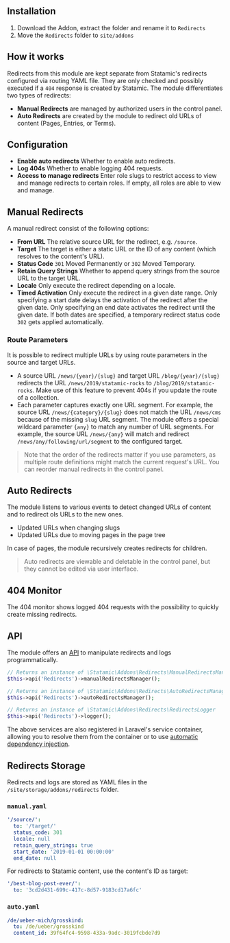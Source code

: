 ## Installation

1. Download the Addon, extract the folder and rename it to `Redirects`
2. Move the `Redirects` folder to `site/addons`

## How it works

Redirects from this module are kept separate from Statamic's redirects configured via routing YAML file.
They are only checked and possibly executed if a `404` response is created by Statamic.
The module differentiates two types of redirects:

* **Manual Redirects** are managed by authorized users in the control panel.
* **Auto Redirects** are created by the module to redirect old URLs of content (Pages, Entries, or Terms).

## Configuration

* **Enable auto redirects** Whether to enable auto redirects.
* **Log 404s** Whether to enable logging 404 requests.
* **Access to manage redirects** Enter role slugs to restrict access to view and manage redirects to certain roles.
If empty, all roles are able to view and manage.

## Manual Redirects

A manual redirect consist of the following options:

* **From URL** The relative source URL for the redirect, e.g. `/source`.
* **Target** The target is either a static URL or the ID of any content (which resolves to the content's URL).
* **Status Code** `301` Moved Permanently or `302` Moved Temporary.
* **Retain Query Strings** Whether to append query strings from the source URL to the target URL.
* **Locale** Only execute the redirect depending on a locale.
* **Timed Activation** Only execute the redirect in a given date range.
Only specifying a start date delays the activation of the redirect after the given date.
Only specifying an end date activates the redirect until the given date.
If both dates are specified, a temporary redirect status code `302` gets applied automatically.

### Route Parameters

It is possible to redirect multiple URLs by using route parameters in the source and target URLs.

* A source URL `/news/{year}/{slug}` and target URL `/blog/{year}/{slug}` redirects the URL `/news/2019/statamic-rocks`
to `/blog/2019/statamic-rocks`. Make use of this feature to prevent 404s if you update the route of a collection.
* Each parameter captures exactly one URL segment. For example, the source URL `/news/{category}/{slug}`
does not match the URL `/news/cms` because of the missing `slug` URL segment. The module
offers a special wildcard parameter `{any}` to match any number of URL segments. For example, the source URL
`/news/{any}` will match and redirect `/news/any/following/url/segment` to the configured target.

> Note that the order of the redirects matter if you use parameters, as multiple route definitions might match
the current request's URL. You can reorder manual redirects in the control panel. 

## Auto Redirects

The module listens to various events to detect changed URLs of content and to redirect ols URLs to the new ones.

* Updated URLs when changing slugs
* Updated URLs due to moving pages in the page tree

In case of pages, the module recursively creates redirects for children.

> Auto redirects are viewable and deletable in the control panel, but they cannot be edited via user interface.

## 404 Monitor

The 404 monitor shows logged 404 requests with the possibility to quickly create missing redirects.

## API

The module offers an [API](https://docs.statamic.com/addons/classes/api) to manipulate redirects and logs programmatically.

```php
// Returns an instance of \Statamic\Addons\Redirects\ManualRedirectsManager
$this->api('Redirects')->manualRedirectsManager();

// Returns an instance of \Statamic\Addons\Redirects\AutoRedirectsManager
$this->api('Redirects')->autoRedirectsManager();

// Returns an instance of \Statamic\Addons\Redirects\RedirectsLogger
$this->api('Redirects')->logger();
```

The above services are also registered in Laravel's service container, allowing you to resolve them from the container
or to use [automatic dependency injection](https://laravel.com/docs/5.8/container#automatic-injection).

## Redirects Storage

Redirects and logs are stored as YAML files in the `/site/storage/addons/redirects` folder.

### `manual.yaml`

```yaml
'/source/':
  to: '/target/'
  status_code: 301
  locale: null
  retain_query_strings: true
  start_date: '2019-01-01 00:00:00'
  end_date: null
```

For redirects to Statamic content, use the content's ID as target:

```yaml
'/best-blog-post-ever/':
  to: '3cd2d431-699c-417c-8d57-9183cd17a6fc'
```

### `auto.yaml`

```yaml
/de/ueber-mich/grosskind:
  to: /de/ueber/grosskind
  content_id: 39f64fc4-9598-433a-9adc-3019fcbde7d9
```

